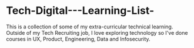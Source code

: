 # Tech-Digital---Learning-List-

This is a collection of some of my extra-curricular technical learning. Outside of my Tech Recruiting job, I love exploring technology so I've done courses in UX, Product, Engineering, Data and Infosecurity.
